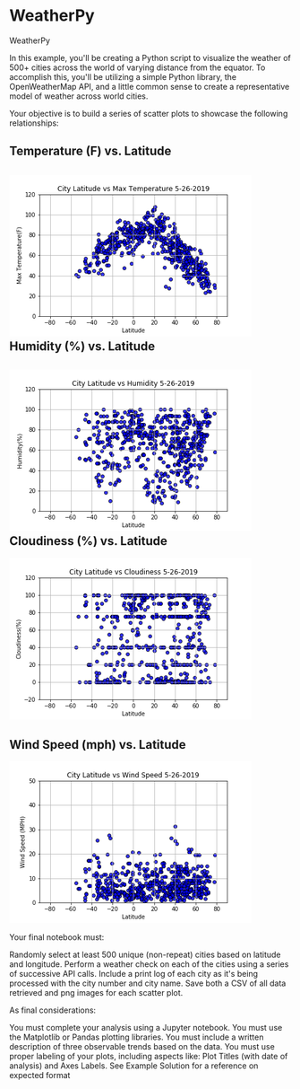 # WeatherPy


WeatherPy

In this example, you'll be creating a Python script to visualize the weather of 500+ cities across the world of varying distance from the equator. To accomplish this, you'll be utilizing a simple Python library, the OpenWeatherMap API, and a little common sense to create a representative model of weather across world cities.

Your objective is to build a series of scatter plots to showcase the following relationships:


Temperature (F) vs. Latitude
--------------------------------------------------------------------------------------------------------------------------
![Image description](https://github.com/Ghernandez1991/Python-API-homework/blob/master/City%20Latitude%20and%20Maxtemp.png)
Humidity (%) vs. Latitude
-----------------------------------------------------------------------------------------------------------------------------
![Image description](https://github.com/Ghernandez1991/Python-API-homework/blob/master/City%20Latitude%20and%20humidity.png)
Cloudiness (%) vs. Latitude
--------------------------------------------------------------------------------------------------------------------------------
![Image description](https://github.com/Ghernandez1991/Python-API-homework/blob/master/City%20Latitude%20and%20Cloudiness.png)

Wind Speed (mph) vs. Latitude
--------------------------------------------------------------------------------------------------------------------------------
![Image description](https://github.com/Ghernandez1991/Python-API-homework/blob/master/City%20Latitude%20and%20Wind%20Speed.png)

Your final notebook must:


Randomly select at least 500 unique (non-repeat) cities based on latitude and longitude.
Perform a weather check on each of the cities using a series of successive API calls.
Include a print log of each city as it's being processed with the city number and city name.
Save both a CSV of all data retrieved and png images for each scatter plot.


As final considerations:


You must complete your analysis using a Jupyter notebook.
You must use the Matplotlib or Pandas plotting libraries.
You must include a written description of three observable trends based on the data.
You must use proper labeling of your plots, including aspects like: Plot Titles (with date of analysis) and Axes Labels.
See Example Solution for a reference on expected format
